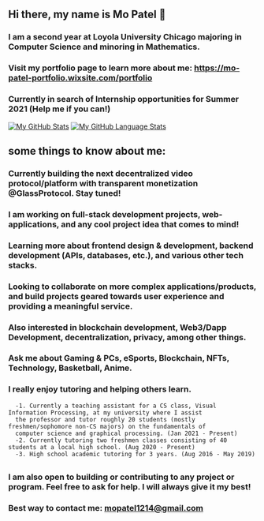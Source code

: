 ## Hi there, my name is Mo Patel 👋

### I am a second year at Loyola University Chicago majoring in Computer Science and minoring in Mathematics.

### Visit my portfolio page to learn more about me: https://mo-patel-portfolio.wixsite.com/portfolio

### Currently in search of Internship opportunities for Summer 2021 (Help me if you can!)




[![My GitHub Stats](https://github-readme-stats.vercel.app/api/?username=mopatel30&count_private=true&theme=tokyonight&showicons=true)]()
[![My GitHub Language Stats](https://github-readme-stats.vercel.app/api/top-langs/?username=mopatel30&langs_count=5&theme=tokyonight)]()




## some things to know about me:
### Currently building the next decentralized video protocol/platform with transparent monetization @GlassProtocol. Stay tuned!
### I am working on full-stack development projects, web-applications, and any cool project idea that comes to mind!
### Learning more about frontend design & development, backend development (APIs, databases, etc.), and various other tech stacks.
### Looking to collaborate on more complex applications/products, and build projects geared towards user experience and providing a meaningful service. 

### Also interested in blockchain development, Web3/Dapp Development, decentralization, privacy, among other things.
### Ask me about Gaming & PCs, eSports, Blockchain, NFTs, Technology, Basketball, Anime.

### I really enjoy tutoring and helping others learn. 
      -1. Currently a teaching assistant for a CS class, Visual Information Processing, at my university where I assist 
      the professor and tutor roughly 20 students (mostly freshmen/sophomore non-CS majors) on the fundamentals of 
      computer science and graphical processing. (Jan 2021 - Present)
      -2. Currently tutoring two freshmen classes consisting of 40 students at a local high school. (Aug 2020 - Present)
      -3. High school academic tutoring for 3 years. (Aug 2016 - May 2019)

## 

### I am also open to building or contributing to any project or program. Feel free to ask for help. I will always give it my best!

### Best way to contact me: mopatel1214@gmail.com

